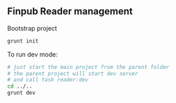 ## Finpub Reader management

Bootstrap project 

```bash
grunt init
```
To run dev mode: 

```bash
# just start the main project from the parent folder
# the parent project will start dev server 
# and call task reader:dev 
cd ../..
grunt dev
```



